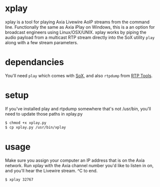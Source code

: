 xplay
=====
xplay is a tool for playing Axia Livewire AoIP streams from the command line. Functionally the same as Axia iPlay on Windows, this is a an option for broadcast engineers using Linux/OSX/UNIX. xplay works by piping the audio payload from a multicast RTP stream directly into the SoX utility `play` along with a few stream parameters. 

dependancies
=====
You'll need `play` which comes with <a href = "http://sox.sourceforge.net/">SoX</a>, and also `rtpdump` from <a href = "http://www.cs.columbia.edu/irt/software/rtptools/">RTP Tools</a>.

setup
=====
If you've installed play and rtpdump somewhere that's not /usr/bin, you'll need to update those paths in xplay.py
```bash
$ chmod +x xplay.py
$ cp xplay.py /usr/bin/xplay
```
usage
=====
Make sure you assign your computer an IP address that is on the Axia network. Run xplay with the Axia channel number you'd like to listen in on, and you'll hear the Livewire stream. ^C to end.
```bash
$ xplay 32767
```
